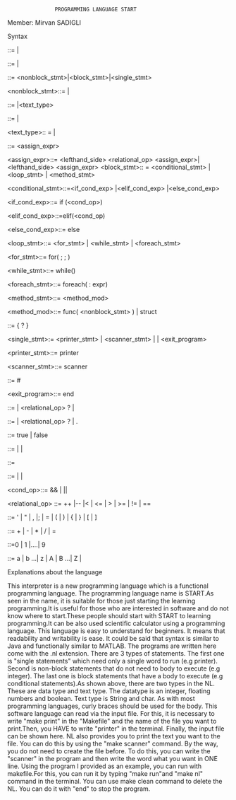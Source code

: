                    PROGRAMMING LANGUAGE START

Member: Mirvan SADIGLI

Syntax

<program>::= <stmt>|<stmts>

<stmts>::= <stmts> <stmt>|<stmt>

<stmt>::=  <nonblock_stmt>|<block_stmt>|<single_stmt>

<nonblock_stmt>::=  <types>|<expr>

<types>::= <datatypes>|<text_type>

<datatype>::= <int>|<float> <boolean>

<text_type>:: = <String>|<char>

<expr>::= <assign_expr>

<assign_expr>::= <lefthand_side> <relational_op> <assign_expr>|
<lefthand_side> <op> <assign_expr>
<block_stmt>:: = <conditional_stmt> | <loop_stmt> | <method_stmt>

<conditional_stmt>::=<if_cond_exp> |<elif_cond_exp> |<else_cond_exp>

 <if_cond_exp>::= if (<cond_op>) <body> 

<elif_cond_exp>::=elif(<cond_op) <body>

<else_cond_exp>::= else <body>

<loop_stmt>::= <for_stmt> | <while_stmt> | <foreach_stmt>

<for_stmt>::= for( <expr> ; <expr> ; <expr>)  <body>

<while_stmt>::= while(<expr>)  <body>

<foreach_stmt>::= foreach(<expr> : expr)  <body>

<method_stmt>::=  <method_mod>  <body>

<method_mod>::= func( <nonblock_stmt> ) <body> | struct <body>

<body>::= { <stmt> ? }

<single_stmt>:= <printer_stmt> | <scanner_stmt> | <comment>|
<exit_program>

<printer_stmt>::= printer

<scanner_stmt>::= scanner

<comment>::= #

<exit_program>::= end

<int>::= <int> <op> <int> | <int> <relational_op> <int>? | <digit>

<float>::= <float> <op> <float> | <float> <relational_op> <floatt>? | <int>.<digit>

<boolean>::= true | false 

<String>::=<letter> | <digit> | <symbol>

<char>::=<charachter>

<charachter>::=<letter> | <digit> | <symbol>

<cond_op>::=<expr> && <expr> | <expr> || <expr> 

<relational_op> ::= ++ |-- |< | <= | > | >= | != | ==

<symbol>::=  ' | " | , |; | = | ( | ) | { | } | [ | ]

<op>::= + | - | * | / | =

<digit> ::=0 | 1 |....| 9

<letter> ::= a | b ...| z | A | B ...| Z |






Explanations about the language

This interpreter is a new programming language which is a functional programming language. The programming language name is START.As seen in the name, it is suitable for those just starting the learning programming.It is useful for those who are interested in software and do not know where to start.These people should start with START to learning programming.It can be also used scientific calculator using a programming language. This language is easy to understand for beginners. It means that readability and writability is ease. It could be said that syntax is similar to Java and functionally similar to MATLAB. The programs are written here come with the .nl extension.
There are 3 types of statements. The first one is "single statements" which need only a single word to run (e.g printer).  Second is non-block statements that do not need to body to execute (e.g integer). The last one is block statements that have a body to execute (e.g conditional statements).As shown above, there are two types in the NL. These are data type and text type. The datatype is an integer, floating numbers and boolean. Text type is String and char. As with most programming languages, curly braces should be used for the body.
This software language can read via the input file. For this, it is necessary to write "make print" in the "Makefile" and the name of the file you want to print.Then, you HAVE to write "printer" in the terminal. Finally, the input file can be shown here. NL also provides you to print the text you want to the file. You can do this by using the "make scanner" command. By the way, you do not need to create the file before. To do this, you can write the "scanner" in the program and then write the word what you want in ONE line. Using the program I provided as an example, you can run with makefile.For this, you can run it by typing "make run"and "make nl" command in the terminal. You can use make clean command to delete the NL. You can do it with "end" to stop the program.

